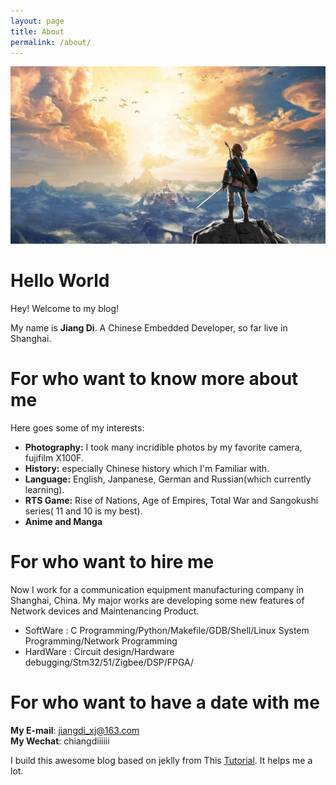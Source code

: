```yaml
---
layout: page
title: About
permalink: /about/
---
```


![about me](https://raw.githubusercontent.com/realjiangdi/realjiangdi.github.io/master/screenshots/aboutme_top.jpg)

# Hello World

Hey!  Welcome to my blog! 

My name is **Jiang Di**. A Chinese Embedded Developer, so far live in Shanghai.

# For who want to know more about me

Here goes some of my interests: 
- **Photography:** I took many incridible photos by my favorite camera, fujifilm X100F.
- **History:** especially Chinese history which I'm Familiar with.
- **Language:** English, Janpanese, German and Russian(which currently learning). 
- **RTS Game:** Rise of Nations, Age of Empires, Total War and Sangokushi series( 11 and 10 is my best). 
- **Anime and Manga**

# For who want to hire me

Now I work for a communication equipment manufacturing company in Shanghai, China. My major works are developing some new features of Network devices and Maintenancing Product.
- SoftWare : C Programming/Python/Makefile/GDB/Shell/Linux System Programming/Network Programming
- HardWare : Circuit design/Hardware debugging/Stm32/51/Zigbee/DSP/FPGA/

# For who want to have a date with me 

**My E-mail**: jiangdi_xj@163.com  
**My Wechat**: chiangdiiiiii

I build this awesome blog based on jeklly from This [Tutorial](https://github.com/kotet/ultralight). It helps me a lot.
